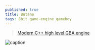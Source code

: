 ```yaml
---
published: true
title: Butano
tags: 8bit game-engine gameboy
---
```

> [Modern C++ high level GBA engine](https://github.com/GValiente/butano#butano)

![caption](https://raw.githubusercontent.com/GValiente/butano/master/docs_tools/images/bf_title.gif)
